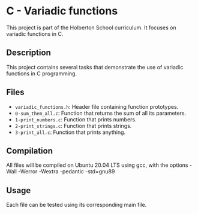 # C - Variadic functions
This project is part of the Holberton School curriculum. It focuses on variadic functions in C.
## Description
This project contains several tasks that demonstrate the use of variadic functions in C programming.
## Files
* `variadic_functions.h`: Header file containing function prototypes.
* `0-sum_them_all.c`: Function that returns the sum of all its parameters.
* `1-print_numbers.c`: Function that prints numbers.
* `2-print_strings.c`: Function that prints strings.
* `3-print_all.c`: Function that prints anything.
## Compilation
All files will be compiled on Ubuntu 20.04 LTS using gcc, with the options -Wall -Werror -Wextra -pedantic -std=gnu89
## Usage
Each file can be tested using its corresponding main file.